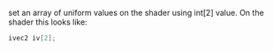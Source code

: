 set an array of uniform values on the shader using int[2] value. On the shader this looks like:
```cpp
ivec2 iv[2];
```

